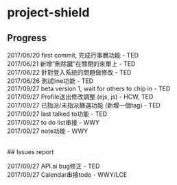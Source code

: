 # project-shield

## Progress <br />
2017/06/20 first commit, 完成行事曆功能 - TED <br />
2017/06/21 新增“刪除鍵”在關閉的來單上 - TED <br />
2017/06/22 針對登入系統的問題做修改 - TED <br />
2017/06/26 測試line功能 - TED<br />
2017/09/27 beta version 1, wait for others to chip in - TED <br />
2017/09/27 Profile送出修改調整 (ejs, js) - HCW, TED <br />
2017/09/27 已指派/未指派篩選功能 (新增一個tag) - TED <br />
2017/09/27 last talked to功能 - TED <br />
2017/09/27 to do list串接 - WWY <br />
2017/09/27 note功能 - WWY <br />

<br />
## Issues report<br />

2017/09/27 API.ai bug修正 - TED <br />
2017/09/27 Calendar串接todo - WWY/LCE <br />
